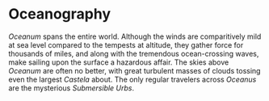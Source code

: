 # Oceanography

*Oceanum* spans the entire world. Although the winds are comparitively mild at sea level compared to the tempests at altitude, they gather force for thousands of miles, and along with the tremendous ocean-crossing waves, make sailing upon the surface a hazardous affair. The skies above *Oceanum* are often no better, with great turbulent masses of clouds tossing even the largest *Castela* about. The only regular travelers across *Oceanus* are the mysterious *Submersible Urbs*.